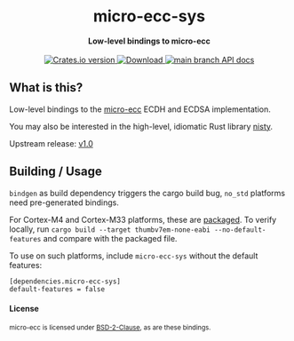 <h1 align="center">micro-ecc-sys</h1>
<div align="center">
 <strong>
   Low-level bindings to micro-ecc
 </strong>
</div>

<br />

<div align="center">
  <!-- Crates version -->
  <a href="https://crates.io/crates/micro-ecc-sys">
    <img src="https://img.shields.io/crates/v/micro-ecc-sys.svg?style=flat-square"
    alt="Crates.io version" />
  </a>
  <!-- Downloads -->
  <a href="https://crates.io/crates/micro-ecc-sys">
    <img src="https://img.shields.io/crates/d/micro-ecc-sys.svg?style=flat-square"
      alt="Download" />
  </a>
  <!-- API docs -->
  <a href="https://docs.rs/micro-ecc-sys">
    <img src="https://img.shields.io/badge/docs-latest-blue.svg?style=flat-square"
      alt="main branch API docs" />
  </a>
</div>

## What is this?

Low-level bindings to the [micro-ecc][micro-ecc] ECDH and ECDSA implementation.

You may also be interested in the high-level, idiomatic Rust library [nisty][nisty].

Upstream release: [v1.0][upstream-release]

[micro-ecc]: https://github.com/kmackay/micro-ecc
[nisty]: https://crates.io/crates/nisty
[upstream-release]: https://github.com/kmackay/micro-ecc/releases/tag/v1.0

## Building / Usage

`bindgen` as build dependency triggers the cargo build bug,
`no_std` platforms need pre-generated bindings.

For Cortex-M4 and Cortex-M33 platforms, these are [packaged][cortex-m4-bindings].
To verify locally, run `cargo build --target thumbv7em-none-eabi --no-default-features`
and compare with the packaged file.

To use on such platforms, include `micro-ecc-sys` without the default features:
```
[dependencies.micro-ecc-sys]
default-features = false
```

[cortex-m4-bindings]: https://github.com/nickray/micro-ecc-sys/blob/main/cortex-m4.bindings.rs


#### License

<sup>micro-ecc is licensed under [BSD-2-Clause][bsd-2-clause], as are these bindings.</sup>

[bsd-2-clause]: https://github.com/kmackay/micro-ecc/blob/master/LICENSE.txt
